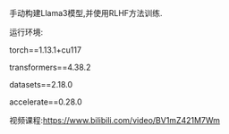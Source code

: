 手动构建Llama3模型,并使用RLHF方法训练.

运行环境:

torch==1.13.1+cu117

transformers==4.38.2

datasets==2.18.0

accelerate==0.28.0

视频课程:https://www.bilibili.com/video/BV1mZ421M7Wm

